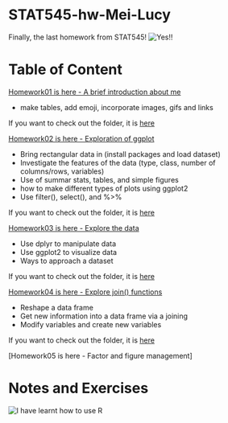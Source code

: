 # STAT545-hw-Mei-Lucy

Finally, the last homework from STAT545!
![Yes!!](https://media.tenor.com/images/8f2ab13b52287edb3c656dd76aa24025/tenor.gif)



# Table of Content
[Homework01 is here - A brief introduction about me](https://github.com/lucymei/STAT545-hw-Mei-Lucy/blob/master/hw01/README.md)
- make tables, add emoji, incorporate images, gifs and links

If you want to check out the folder, it is [here](https://github.com/lucymei/STAT545-hw-Mei-Lucy/tree/master/hw01)



[Homework02 is here - Exploration of ggplot](https://github.com/lucymei/STAT545-hw-Mei-Lucy/blob/master/hw02/STAT545_hw02.md)
- Bring rectangular data in (install packages and load dataset)
- Investigate the features of the data (type, class, number of columns/rows, variables)
- Use of summar stats, tables, and simple figures
- how to make different types of plots using ggplot2
- Use filter(), select(), and %>%


If you want to check out the folder, it is [here](https://github.com/lucymei/STAT545-hw-Mei-Lucy/tree/master/hw02)




[Homework03 is here - Explore the data](https://github.com/lucymei/STAT545-hw-Mei-Lucy/blob/master/hw03/STAT545_hw03.md)
- Use dplyr to manipulate data
- Use ggplot2 to visualize data
- Ways to approach a dataset

If you want to check out the folder, it is [here](https://github.com/lucymei/STAT545-hw-Mei-Lucy/tree/master/hw03)




[Homework04 is here - Explore join() functions](https://github.com/lucymei/STAT545-hw-Mei-Lucy/blob/master/hw04/hw04.md)
- Reshape a data frame
- Get new information into a data frame via a joining
- Modify variables and create new variables

If you want to check out the folder, it is [here](https://github.com/lucymei/STAT545-hw-Mei-Lucy/tree/master/hw04)



[Homework05 is here - Factor and figure management]


# Notes and Exercises


![I have learnt how to use R](https://media.giphy.com/media/8UF0EXzsc0Ckg/giphy.gif)

